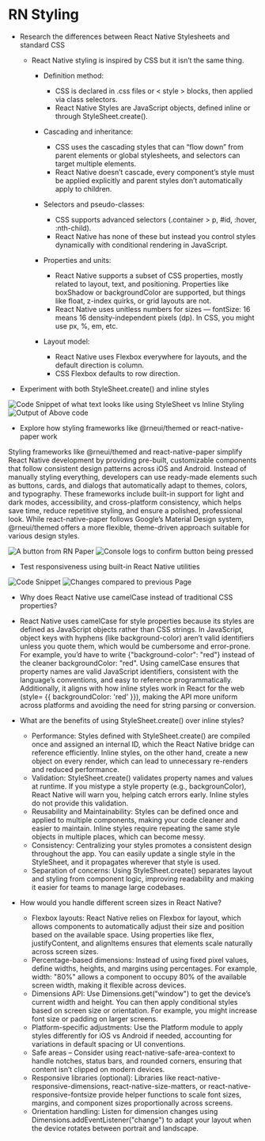 # RN Styling

- Research the differences between React Native Stylesheets and standard CSS
  - React Native styling is inspired by CSS but it isn’t the same thing.
    - Definition method:
      - CSS is declared in .css files or < style > blocks, then applied via
        class selectors.
      - React Native Styles are JavaScript objects, defined inline or through
        StyleSheet.create().

    - Cascading and inheritance:
      - CSS uses the cascading styles that can “flow down” from parent elements
        or global stylesheets, and selectors can target multiple elements.
      - React Native doesn’t cascade, every component’s style must be applied
        explicitly and parent styles don’t automatically apply to children.

    - Selectors and pseudo-classes:
      - CSS supports advanced selectors (.container > p, #id, :hover,
        :nth-child).
      - React Native has none of these but instead you control styles
        dynamically with conditional rendering in JavaScript.

    - Properties and units:
      - React Native supports a subset of CSS properties, mostly related to
        layout, text, and positioning. Properties like boxShadow or
        backgroundColor are supported, but things like float, z-index quirks, or
        grid layouts are not.
      - React Native uses unitless numbers for sizes — fontSize: 16 means 16
        density-independent pixels (dp). In CSS, you might use px, %, em, etc.

    - Layout model:
      - React Native uses Flexbox everywhere for layouts, and the default
        direction is column.
      - CSS Flexbox defaults to row direction.

- Experiment with both StyleSheet.create() and inline styles

![Code Snippet of what text looks like using StyleSheet vs Inline Styling ](StyleSheet-vs-Inline-CodeSnippet.png)
![Output of Above code](StyleSheet-vs-Inline-OutPut.png)

- Explore how styling frameworks like @rneui/themed or react-native-paper work

Styling frameworks like @rneui/themed and react-native-paper simplify React
Native development by providing pre-built, customizable components that follow
consistent design patterns across iOS and Android. Instead of manually styling
everything, developers can use ready-made elements such as buttons, cards, and
dialogs that automatically adapt to themes, colors, and typography. These
frameworks include built-in support for light and dark modes, accessibility, and
cross-platform consistency, which helps save time, reduce repetitive styling,
and ensure a polished, professional look. While react-native-paper follows
Google’s Material Design system, @rneui/themed offers a more flexible,
theme-driven approach suitable for various design styles.

![A button from RN Paper](ButtonDisplayed.png)
![Console logs to confirm button being pressed](ButtonPressed.png)

- Test responsiveness using built-in React Native utilities

![Code Snippet](ResponsivenessTest-CodeSnippet.png)
![Changes compared to previous Page](ResponsivenessTest-Output.png)

- Why does React Native use camelCase instead of traditional CSS properties?

- React Native uses camelCase for style properties because its styles are
  defined as JavaScript objects rather than CSS strings. In JavaScript, object
  keys with hyphens (like background-color) aren’t valid identifiers unless you
  quote them, which would be cumbersome and error-prone. For example, you’d have
  to write {"background-color": "red"} instead of the cleaner backgroundColor:
  "red". Using camelCase ensures that property names are valid JavaScript
  identifiers, consistent with the language’s conventions, and easy to reference
  programmatically. Additionally, it aligns with how inline styles work in React
  for the web (style= {{ backgroundColor: 'red' }}), making the API more uniform
  across platforms and avoiding the need for string parsing or conversion.

- What are the benefits of using StyleSheet.create() over inline styles?
  - Performance: Styles defined with StyleSheet.create() are compiled once and
    assigned an internal ID, which the React Native bridge can reference
    efficiently. Inline styles, on the other hand, create a new object on every
    render, which can lead to unnecessary re-renders and reduced performance.
  - Validation: StyleSheet.create() validates property names and values at
    runtime. If you mistype a style property (e.g., backgrounColor), React
    Native will warn you, helping catch errors early. Inline styles do not
    provide this validation.
  - Reusability and Maintainability: Styles can be defined once and applied to
    multiple components, making your code cleaner and easier to maintain. Inline
    styles require repeating the same style objects in multiple places, which
    can become messy.
  - Consistency: Centralizing your styles promotes a consistent design
    throughout the app. You can easily update a single style in the StyleSheet,
    and it propagates wherever that style is used.
  - Separation of concerns: Using StyleSheet.create() separates layout and
    styling from component logic, improving readability and making it easier for
    teams to manage large codebases.

- How would you handle different screen sizes in React Native?
  - Flexbox layouts: React Native relies on Flexbox for layout, which allows
    components to automatically adjust their size and position based on the
    available space. Using properties like flex, justifyContent, and alignItems
    ensures that elements scale naturally across screen sizes.
  - Percentage-based dimensions: Instead of using fixed pixel values, define
    widths, heights, and margins using percentages. For example, width: "80%"
    allows a component to occupy 80% of the available screen width, making it
    flexible across devices.
  - Dimensions API: Use Dimensions.get("window") to get the device’s current
    width and height. You can then apply conditional styles based on screen size
    or orientation. For example, you might increase font size or padding on
    larger screens.
  - Platform-specific adjustments: Use the Platform module to apply styles
    differently for iOS vs Android if needed, accounting for variations in
    default spacing or UI conventions.
  - Safe areas – Consider using react-native-safe-area-context to handle
    notches, status bars, and rounded corners, ensuring that content isn’t
    clipped on modern devices.
  - Responsive libraries (optional): Libraries like
    react-native-responsive-dimensions, react-native-size-matters, or
    react-native-responsive-fontsize provide helper functions to scale font
    sizes, margins, and component sizes proportionally across screens.
  - Orientation handling: Listen for dimension changes using
    Dimensions.addEventListener("change") to adapt your layout when the device
    rotates between portrait and landscape.
